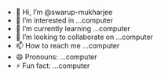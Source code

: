 - 👋 Hi, I’m @swarup-mukharjee
- 👀 I’m interested in ...computer
- 🌱 I’m currently learning ...computer
- 💞️ I’m looking to collaborate on ...computer
- 📫 How to reach me ...computer
- 😄 Pronouns: ...computer
- ⚡ Fun fact: ...computer

<!---
swarup-mukharjee/swarup-mukharjee is a ✨ special ✨ repository because its `README.md` (this file) appears on your GitHub profile.
You can click the Preview link to take a look at your changes.
--->
